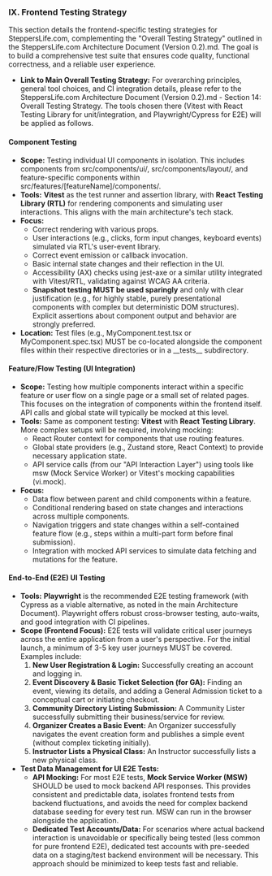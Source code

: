### IX. Frontend Testing Strategy

This section details the frontend-specific testing strategies for SteppersLife.com, complementing the "Overall Testing Strategy" outlined in the SteppersLife.com Architecture Document (Version 0.2).md. The goal is to build a comprehensive test suite that ensures code quality, functional correctness, and a reliable user experience.

* **Link to Main Overall Testing Strategy:** For overarching principles, general tool choices, and CI integration details, please refer to the SteppersLife.com Architecture Document (Version 0.2).md - Section 14: Overall Testing Strategy. The tools chosen there (Vitest with React Testing Library for unit/integration, and Playwright/Cypress for E2E) will be applied as follows.

#### Component Testing

* **Scope:** Testing individual UI components in isolation. This includes components from src/components/ui/, src/components/layout/, and feature-specific components within src/features/[featureName]/components/.
* **Tools:** **Vitest** as the test runner and assertion library, with **React Testing Library (RTL)** for rendering components and simulating user interactions. This aligns with the main architecture's tech stack.
* **Focus:**
    * Correct rendering with various props.
    * User interactions (e.g., clicks, form input changes, keyboard events) simulated via RTL's user-event library.
    * Correct event emission or callback invocation.
    * Basic internal state changes and their reflection in the UI.
    * Accessibility (AX) checks using jest-axe or a similar utility integrated with Vitest/RTL, validating against WCAG AA criteria.
    * **Snapshot testing MUST be used sparingly** and only with clear justification (e.g., for highly stable, purely presentational components with complex but deterministic DOM structures). Explicit assertions about component output and behavior are strongly preferred.
* **Location:** Test files (e.g., MyComponent.test.tsx or MyComponent.spec.tsx) MUST be co-located alongside the component files within their respective directories or in a \_\_tests\_\_ subdirectory.

#### Feature/Flow Testing (UI Integration)

* **Scope:** Testing how multiple components interact within a specific feature or user flow on a single page or a small set of related pages. This focuses on the integration of components within the frontend itself. API calls and global state will typically be mocked at this level.
* **Tools:** Same as component testing: **Vitest** with **React Testing Library**. More complex setups will be required, involving mocking:
    * React Router context for components that use routing features.
    * Global state providers (e.g., Zustand store, React Context) to provide necessary application state.
    * API service calls (from our "API Interaction Layer") using tools like msw (Mock Service Worker) or Vitest's mocking capabilities (vi.mock).
* **Focus:**
    * Data flow between parent and child components within a feature.
    * Conditional rendering based on state changes and interactions across multiple components.
    * Navigation triggers and state changes within a self-contained feature flow (e.g., steps within a multi-part form before final submission).
    * Integration with mocked API services to simulate data fetching and mutations for the feature.

#### End-to-End (E2E) UI Testing

* **Tools:** **Playwright** is the recommended E2E testing framework (with Cypress as a viable alternative, as noted in the main Architecture Document). Playwright offers robust cross-browser testing, auto-waits, and good integration with CI pipelines.
* **Scope (Frontend Focus):** E2E tests will validate critical user journeys across the entire application from a user's perspective. For the initial launch, a minimum of 3-5 key user journeys MUST be covered. Examples include:
    1. **New User Registration & Login:** Successfully creating an account and logging in.
    2. **Event Discovery & Basic Ticket Selection (for GA):** Finding an event, viewing its details, and adding a General Admission ticket to a conceptual cart or initiating checkout.
    3. **Community Directory Listing Submission:** A Community Lister successfully submitting their business/service for review.
    4. **Organizer Creates a Basic Event:** An Organizer successfully navigates the event creation form and publishes a simple event (without complex ticketing initially).
    5. **Instructor Lists a Physical Class:** An Instructor successfully lists a new physical class.
* **Test Data Management for UI E2E Tests:**
    * **API Mocking:** For most E2E tests, **Mock Service Worker (MSW)** SHOULD be used to mock backend API responses. This provides consistent and predictable data, isolates frontend tests from backend fluctuations, and avoids the need for complex backend database seeding for every test run. MSW can run in the browser alongside the application.
    * **Dedicated Test Accounts/Data:** For scenarios where actual backend interaction is unavoidable or specifically being tested (less common for pure frontend E2E), dedicated test accounts with pre-seeded data on a staging/test backend environment will be necessary. This approach should be minimized to keep tests fast and reliable. 